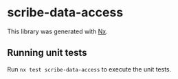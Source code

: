 # scribe-data-access

This library was generated with [Nx](https://nx.dev).

## Running unit tests

Run `nx test scribe-data-access` to execute the unit tests.
